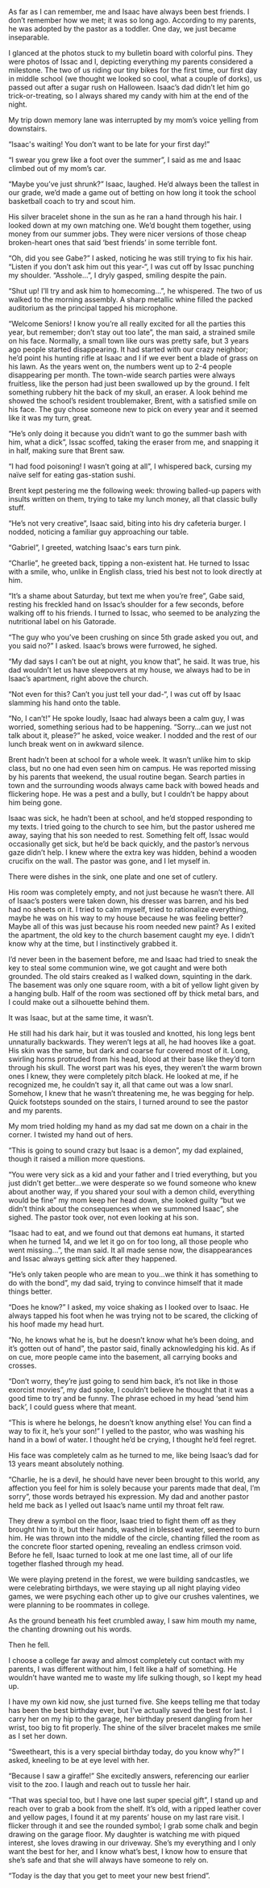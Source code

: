   As far as I can remember, me and Isaac have always been best friends. I don’t remember how we met; it was so long ago. According to my parents, he was adopted by the pastor as a toddler. One day, we just became inseparable. 

I glanced at the photos stuck to my bulletin board with colorful pins. They were photos of Issac and I, depicting everything my parents considered a milestone. The two of us riding our tiny bikes for the first time, our first day in middle school (we thought we looked so cool, what a couple of dorks), us passed out after a sugar rush on Halloween. Isaac’s dad didn’t let him go trick-or-treating, so I always shared my candy with him at the end of the night. 

My trip down memory lane was interrupted by my mom’s voice yelling from downstairs. 

“Isaac's waiting! You don’t want to be late for your first day!”

“I swear you grew like a foot over the summer”, I said as me and Isaac climbed out of my mom’s car. 

“Maybe you’ve just shrunk?” Isaac, laughed. He’d always been the tallest in our grade, we’d made a game out of betting on how long it took the school basketball coach to try and scout him. 

His silver bracelet shone in the sun as he ran a hand through his hair. I looked down at my own matching one. We’d bought them together, using money from our summer jobs. They were nicer versions of those cheap broken-heart ones that said ‘best friends’ in some terrible font. 

“Oh, did you see Gabe?” I asked, noticing he was still trying to fix his hair. “Listen if you don’t ask him out this year-“, I was cut off by Issac punching my shoulder. “Asshole…”, I dryly gasped, smiling despite the pain. 

“Shut up! I’ll try and ask him to homecoming…”, he whispered. The two of us walked to the morning assembly. A sharp metallic whine filled the packed auditorium as the principal tapped his microphone.  

“Welcome Seniors! I know you’re all really excited for all the parties this year, but remember; don’t stay out too late”, the man said, a strained smile on his face. Normally, a small town like ours was pretty safe, but 3 years ago people started disappearing. It had started with our crazy neighbor; he’d point his hunting rifle at Isaac and I if we ever bent a blade of grass on his lawn. As the years went on, the numbers went up to 2-4 people disappearing per month. The town-wide search parties were always fruitless, like the person had just been swallowed up by the ground. I felt something rubbery hit the back of my skull, an eraser. A look behind me showed the school’s resident troublemaker, Brent, with a satisfied smile on his face. The guy chose someone new to pick on every year and it seemed like it was my turn, great. 

“He’s only doing it because you didn’t want to go the summer bash with him, what a dick”, Issac scoffed, taking the eraser from me, and snapping it in half, making sure that Brent saw. 

“I had food poisoning! I wasn’t going at all”, I whispered back, cursing my naïve self for eating gas-station sushi. 

Brent kept pestering me the following week: throwing balled-up papers with insults written on them, trying to take my lunch money, all that classic bully stuff. 

“He’s not very creative”, Isaac said, biting into his dry cafeteria burger. I nodded, noticing a familiar guy approaching our table.

“Gabriel”, I greeted, watching Isaac's ears turn pink.  

“Charlie”, he greeted back, tipping a non-existent hat. He turned to Issac with a smile, who, unlike in English class, tried his best not to look directly at him. 

“It’s a shame about Saturday, but text me when you’re free”, Gabe said, resting his freckled hand on Issac’s shoulder for a few seconds, before walking off to his friends. I turned to Issac, who seemed to be analyzing the nutritional label on his Gatorade. 

“The guy who you’ve been crushing on since 5th grade asked you out, and you said no?” I asked. Isaac’s brows were furrowed, he sighed.

“My dad says I can’t be out at night, you know that”, he said. It was true, his dad wouldn’t let us have sleepovers at my house, we always had to be in Isaac’s apartment, right above the church. 

“Not even for this? Can’t you just tell your dad-“, I was cut off by Isaac slamming his hand onto the table.

“No, I can’t!” He spoke loudly, Isaac had always been a calm guy, I was worried, something serious had to be happening. “Sorry…can we just not talk about it, please?” he asked, voice weaker. I nodded and the rest of our lunch break went on in awkward silence.

Brent hadn’t been at school for a whole week. It wasn’t unlike him to skip class, but no one had even seen him on campus. He was reported missing by his parents that weekend, the usual routine began. Search parties in town and the surrounding woods always came back with bowed heads and flickering hope. He was a pest and a bully, but I couldn’t be happy about him being gone. 

Isaac was sick, he hadn’t been at school, and he’d stopped responding to my texts. I tried going to the church to see him, but the pastor ushered me away, saying that his son needed to rest. Something felt off, Issac would occasionally get sick, but he’d be back quickly, and the pastor’s nervous gaze didn’t help. I knew where the extra key was hidden, behind a wooden crucifix on the wall. The pastor was gone, and I let myself in. 

There were dishes in the sink, one plate and one set of cutlery. 

His room was completely empty, and not just because he wasn’t there. All of Isaac’s posters were taken down, his dresser was barren, and his bed had no sheets on it. I tried to calm myself, tried to rationalize everything, maybe he was on his way to my house because he was feeling better? Maybe all of this was just because his room needed new paint? As I exited the apartment, the old key to the church basement caught my eye. I didn’t know why at the time, but I instinctively grabbed it. 

I’d never been in the basement before, me and Isaac had tried to sneak the key to steal some communion wine, we got caught and were both grounded. The old stairs creaked as I walked down, squinting in the dark. The basement was only one square room, with a bit of yellow light given by a hanging bulb. Half of the room was sectioned off by thick metal bars, and I could make out a silhouette behind them. 

It was Isaac, but at the same time, it wasn’t.

He still had his dark hair, but it was tousled and knotted, his long legs bent unnaturally backwards. They weren’t legs at all, he had hooves like a goat. His skin was the same, but dark and coarse fur covered most of it. Long, swirling horns protruded from his head, blood at their base like they’d torn through his skull. The worst part was his eyes, they weren’t the warm brown ones I knew, they were completely pitch black. He looked at me, if he recognized me, he couldn’t say it, all that came out was a low snarl. Somehow, I knew that he wasn’t threatening me, he was begging for help. Quick footsteps sounded on the stairs, I turned around to see the pastor and my parents. 

My mom tried holding my hand as my dad sat me down on a chair in the corner. I twisted my hand out of hers. 

“This is going to sound crazy but Isaac is a demon”, my dad explained, though it raised a million more questions. 

“You were very sick as a kid and your father and I tried everything, but you just didn’t get better…we were desperate so we found someone who knew about another way, if you shared your soul with a demon child, everything would be fine” my mom keep her head down, she looked guilty “but we didn’t think about the consequences when we summoned Isaac”, she sighed. The pastor took over, not even looking at his son.

“Isaac had to eat, and we found out that demons eat humans, it started when he turned 14, and we let it go on for too long, all those people who went missing…”, the man said. It all made sense now, the disappearances and Issac always getting sick after they happened. 

“He’s only taken people who are mean to you…we think it has something to do with the bond”, my dad said, trying to convince himself that it made things better. 

“Does he know?” I asked, my voice shaking as I looked over to Isaac. He always tapped his foot when he was trying not to be scared, the clicking of his hoof made my head hurt. 

“No, he knows what he is, but he doesn’t know what he’s been doing, and it’s gotten out of hand”, the pastor said, finally acknowledging his kid. As if on cue, more people came into the basement, all carrying books and crosses. 

“Don’t worry, they’re just going to send him back, it’s not like in those exorcist movies”, my dad spoke, I couldn’t believe he thought that it was a good time to try and be funny. The phrase echoed in my head ‘send him back’, I could guess where that meant.

“This is where he belongs, he doesn’t know anything else! You can find a way to fix it, he’s your son!” I yelled to the pastor, who was washing his hand in a bowl of water. I thought he’d be crying, I thought he’d feel regret. 

His face was completely calm as he turned to me, like being Isaac’s dad for 13 years meant absolutely nothing. 

“Charlie, he is a devil, he should have never been brought to this world, any affection you feel for him is solely because your parents made that deal, I’m sorry”, those words betrayed his expression. My dad and another pastor held me back as I yelled out Isaac’s name until my throat felt raw.

They drew a symbol on the floor, Isaac tried to fight them off as they brought him to it, but their hands, washed in blessed water, seemed to burn him. He was thrown into the middle of the circle, chanting filled the room as the concrete floor started opening, revealing an endless crimson void. Before he fell, Isaac turned to look at me one last time, all of our life together flashed through my head. 

We were playing pretend in the forest, we were building sandcastles, we were celebrating birthdays, we were staying up all night playing video games, we were psyching each other up to give our crushes valentines, we were planning to be roommates in college. 

As the ground beneath his feet crumbled away, I saw him mouth my name, the chanting drowning out his words.

Then he fell.

I choose a college far away and almost completely cut contact with my parents, I was different without him, I felt like a half of something. He wouldn’t have wanted me to waste my life sulking though, so I kept my head up.

I have my own kid now, she just turned five. She keeps telling me that today has been the best birthday ever, but I’ve actually saved the best for last. I carry her on my hip to the garage, her birthday present dangling from her wrist, too big to fit properly. The shine of the silver bracelet makes me smile as I set her down. 

“Sweetheart, this is a very special birthday today, do you know why?” I asked, kneeling to be at eye level with her. 

“Because I saw a giraffe!” She excitedly answers, referencing our earlier visit to the zoo. I laugh and reach out to tussle her hair. 

“That was special too, but I have one last super special gift”, I stand up and reach over to grab a book from the shelf. It’s old, with a ripped leather cover and yellow pages, I found it at my parents’ house on my last rare visit. I flicker through it and see the rounded symbol; I grab some chalk and begin drawing on the garage floor. My daughter is watching me with piqued interest, she loves drawing in our driveway. She’s my everything and I only want the best for her, and I know what’s best, I know how to ensure that she’s safe and that she will always have someone to rely on. 

“Today is the day that you get to meet your new best friend”.